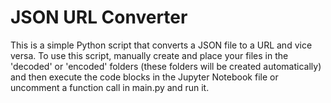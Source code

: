 # JSON URL Converter


This is a simple Python script that converts a JSON file to a URL and vice versa. To use this script, manually create and place your files in the 'decoded' or 'encoded' folders (these folders will be created automatically) and then execute the code blocks in the Jupyter Notebook file or uncomment a function call in main.py and run it.
